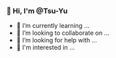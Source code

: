 ### 👋 Hi, I'm @Tsu-Yu

- 🌱 I’m currently learning ...
- 👯 I’m looking to collaborate on ...
- 🤔 I’m looking for help with ...
- 👀 I'm interested in ...
